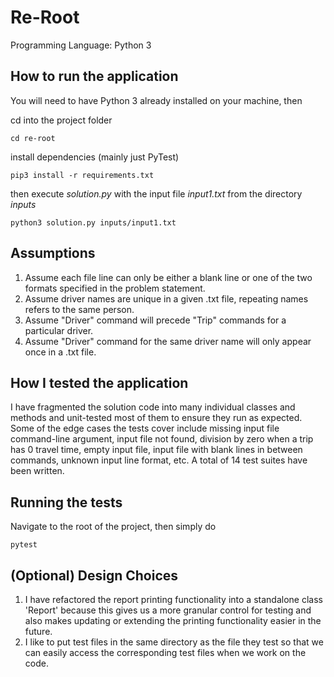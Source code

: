 # Re-Root
Programming Language: Python 3

## How to run the application
You will need to have Python 3 already installed on your machine, then

cd into the project folder
```
cd re-root
```
install dependencies (mainly just PyTest)
```
pip3 install -r requirements.txt
```
then execute *solution.py* with the input file *input1.txt* from the directory *inputs*
```
python3 solution.py inputs/input1.txt
```

## Assumptions
1. Assume each file line can only be either a blank line or one of the two formats specified in the problem statement.
2. Assume driver names are unique in a given .txt file, repeating names refers to the same person.
3. Assume "Driver" command will precede "Trip" commands for a particular driver.
4. Assume "Driver" command for the same driver name will only appear once in a .txt file.

## How I tested the application
I have fragmented the solution code into many individual classes and methods and unit-tested most of them to ensure they run as expected. Some of the edge cases the tests cover include missing input file command-line argument, input file not found, division by zero when a trip has 0 travel time, empty input file, input file with blank lines in between commands, unknown input line format, etc. A total of 14 test suites have been written.

## Running the tests
Navigate to the root of the project, then simply do
```
pytest
```

## (Optional) Design Choices
1. I have refactored the report printing functionality into a standalone class 'Report' because this gives us a more granular control for testing and also makes updating or extending the printing functionality easier in the future.
2. I like to put test files in the same directory as the file they test so that we can easily access the corresponding test files when we work on the code.